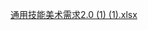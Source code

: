 [通用技能美术需求2.0 (1) (1).xlsx](https://snh48group.yuque.com/attachments/yuque/0/2024/xlsx/45603655/1725528766384-085f9518-db93-430a-abd1-12bcf936c005.xlsx)

